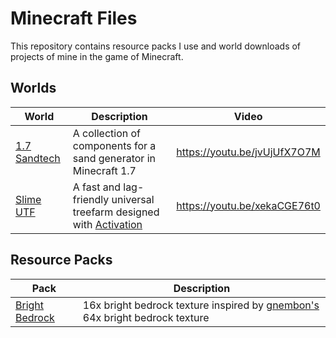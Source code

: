 # Minecraft Files
This repository contains resource packs I use and world downloads of projects of mine in the game of Minecraft. 
## Worlds
World | Description | Video
----- | ----------- | -----
[1.7 Sandtech](https://github.com/Pineapplecake/minecraft-files/blob/master/worlds/1.7_Sandtech/info.md) | A collection of components for a sand generator in Minecraft 1.7 | https://youtu.be/jvUjUfX7O7M
[Slime UTF](https://github.com/Pineapplecake/minecraft-files/blob/master/worlds/Slime_UTF/info.md) | A fast and lag-friendly universal treefarm designed with [Activation](https://www.youtube.com/channel/UCZ840B5e4jmSNLr3QtZEv3w) | https://youtu.be/xekaCGE76t0

## Resource Packs
Pack | Description
---- | -----------
[Bright Bedrock](https://github.com/Pineapplecake/minecraft-files/raw/master/resource-packs/Bright_Bedrock.zip) | 16x bright bedrock texture inspired by [gnembon's](https://www.youtube.com/channel/UCRtyLX-ej-H1PSiaw8g9aIA) 64x bright bedrock texture
